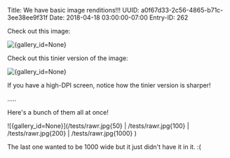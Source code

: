 Title: We have basic image renditions!!!
UUID: a0f67d33-2c56-4865-b71c-3ee38ee9f31f
Date: 2018-04-18 03:00:00-07:00
Entry-ID: 262

Check out this image:

![{gallery_id=None}](/tests/rawr.jpg "RAWR!!!")

Check out this tinier version of the image:

![{gallery_id=None}](/tests/rawr.jpg{100} "rawr!")

If you have a high-DPI screen, notice how the tinier version is sharper!

.....

Here's a bunch of them all at once!

![{gallery_id=None}](/tests/rawr.jpg{50}
|    /tests/rawr.jpg{100}
|    /tests/rawr.jpg{200}
|    /tests/rawr.jpg{1000}
)

The last one wanted to be 1000 wide but it just didn't have it in it. :(

